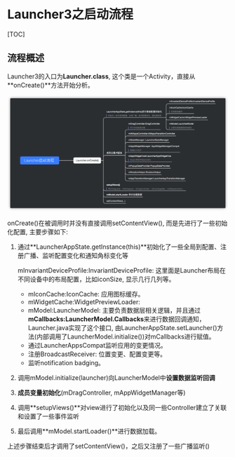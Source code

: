 # Launcher3之启动流程

[TOC]

## 流程概述

Launcher3的入口为**Launcher.class**, 这个类是一个Activity，直接从**onCreate()**方法开始分析。

![image-20201224165242285](assets/Launcher初始化流程.png)

onCreate()在被调用时并没有直接调用setContentView(), 而是先进行了一些初始化配置, 主要步骤如下:

 1. 通过**LauncherAppState.getInstance(this)**初始化了一些全局到配置、注册广播、监听配置变化和通知角标变化等

    mInvariantDeviceProfile:InvariantDeviceProfile: 这里面是Launcher布局在不同设备中的布局配置，比如iconSize, 显示几行几列等。

    - mIconCache:IconCache: 应用图标缓存。
    - mWidgetCache:WidgetPreviewLoader: 
    - mModel:LauncherModel: 主要负责数据层相关逻辑，并且通过**mCallbacks:LauncherModel.Callbacks**来进行数据回调通知，Launcher.java实现了这个接口, 由LauncherAppState.setLauncher()方法(内部调用了LauncherModel.initialize())对mCallbacks进行赋值。
    - 通过LauncherAppsCompat监听应用的变更情况。
    - 注册BroadcastReceiver: 位置变更、配置变更等。
    - 监听notification badging。

 2. 调用mModel.initialize(launcher)向LauncherModel中**设置数据监听回调**

 3. **成员变量初始化**(mDragController, mAppWidgetManager等)

 4. 调用**setupViews()**对view进行了初始化以及同一些Controller建立了关联和设置了一些事件监听

 5. 最后调用**mModel.startLoader()**进行数据加载。

上述步骤结束后才调用了setContentView()，之后又注册了一些广播监听()


